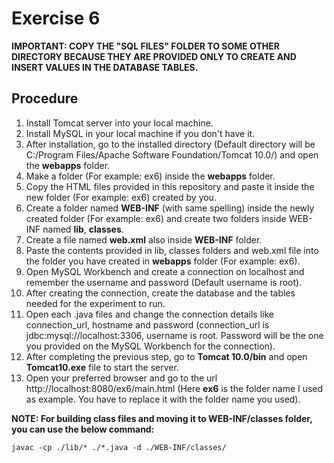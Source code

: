 # Exercise 6

<strong>IMPORTANT: COPY THE "SQL FILES" FOLDER TO SOME OTHER DIRECTORY BECAUSE THEY ARE PROVIDED ONLY TO CREATE AND INSERT VALUES IN THE DATABASE TABLES.</strong>

## Procedure

1. Install Tomcat server into your local machine.
2. Install MySQL in your local machine if you don't have it.
3. After installation, go to the installed directory (Default directory will be C:/Program Files/Apache Software Foundation/Tomcat 10.0/) and open the <strong>webapps</strong> folder.
4. Make a folder (For example: ex6) inside the <strong>webapps</strong> folder.
5. Copy the HTML files provided in this repository and paste it inside the new folder (For example: ex6) created by you.
6. Create a folder named <strong>WEB-INF</strong> (with same spelling) inside the newly created folder (For example: ex6) and create two folders inside WEB-INF named <strong>lib</strong>, <strong>classes</strong>.
7. Create a file named <strong>web.xml</strong> also inside <strong>WEB-INF</strong> folder.
8. Paste the contents provided in lib, classes folders and web.xml file into the folder you have created in <strong>webapps</strong> folder (For example: ex6).
9. Open MySQL Workbench and create a connection on localhost and remember the username and password (Default username is root).
10. After creating the connection, create the database and the tables needed for the experiment to run.
11. Open each .java files and change the connection details like connection_url, hostname and password (connection_url is jdbc:mysql://localhost:3306, username is root. Password will be the one you provided on the MySQL Workbench for the connection).
12. After completing the previous step, go to <strong>Tomcat 10.0/bin</strong> and open <strong>Tomcat10.exe</strong> file to start the server.
13. Open your preferred browser and go to the url http://localhost:8080/ex6/main.html (Here <strong>ex6</strong> is the folder name I used as example. You have to replace it with the folder name you used).

<strong>NOTE: For building class files and moving it to WEB-INF/classes folder, you can use the below command:</strong>

```shell
javac -cp ./lib/* ./*.java -d ./WEB-INF/classes/
```
